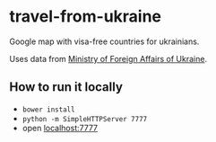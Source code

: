 # travel-from-ukraine
Google map with visa-free countries for ukrainians.

Uses data from [Ministry of Foreign Affairs of Ukraine](https://mfa.gov.ua/podorozhnim/krayini-svitu-poperedzhennya-ta-poradi-rezhim-vyizdu).

## How to run it locally

* `bower install`
* `python -m SimpleHTTPServer 7777`
* open [localhost:7777](http://localhost:7777/)
